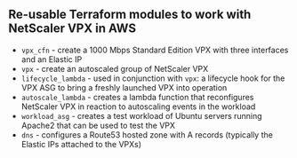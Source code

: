 ## Re-usable Terraform modules to work with NetScaler VPX in AWS
* `vpx_cfn` - create a 1000 Mbps Standard Edition VPX with three interfaces and an Elastic IP
* `vpx` - create an autoscaled group of NetScaler VPX
* `lifecycle_lambda` - used in conjunction with `vpx`: a lifecycle hook for the VPX ASG to bring a freshly launched VPX into operation
* `autoscale_lambda` - creates a lambda function that reconfigures NetScaler VPX in reaction to autoscaling events in the workload
* `workload_asg`  -  creates a test workload of Ubuntu servers running Apache2 that can be used to test the VPX
* `dns` - configures a Route53 hosted zone with A records (typically the Elastic IPs attached to the VPXs)

